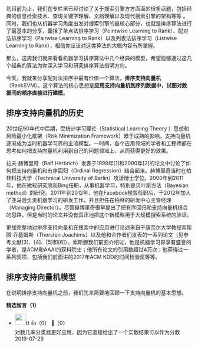 到目前为止，我们在专栏里已经讨论了关于搜索引擎方方面面的很多话题，包括经典的信息检索技术、查询关键字理解、文档理解以及现代搜索引擎的架构等等 。同时，我们也从机器学习角度出发对搜索引擎的最核心部分，也就是排序算法进行了最基本的分享，囊括了单点法排序学习（Pointwise Learning to Rank）、配对法排序学习（Pairwise Learning to Rank）以及列表法排序学习（Listwise Learning to Rank），相信你应该对这类算法的大概内容有所掌握。

那么，这周我们就来看看机器学习排序算法中几个经典的模型，希望能够通过这几个经典的算法为你深入学习和研究排序算法指明方向。

今天，我就来分享配对法排序中最有价值一个算法，**排序支持向量机**（RankSVM）。这个算法的核心思想是**应用支持向量机到序列数据中，试图对数据间的顺序直接进行建模**。

## 排序支持向量机的历史

20世纪90年代中后期，受统计学习理论（Statistical Learning Theory ）思想和风险最小化框架（Risk Minimization Framework）趋于成熟的影响，支持向量机逐渐成为当时机器学习界的主流模型。一时间，各个应用领域的学者和工程师都在思考如何把支持向量机利用到自己的问题领域上，从而获得更好的效果。

拉夫⋅赫博里奇（Ralf Herbrich）发表于1999年\[1]和2000年\[2]的论文中讨论了如何把支持向量机和有序回归（Ordinal Regression）结合起来。赫博里奇当时在柏林科技大学（Technical University of Berlin）攻读博士学位。2000年到2011年，他在微软研究院和Bing任职，从事机器学习，特别是贝叶斯方法（Bayesian method）的研究。2011年到2012年，他在Facebook短暂任职后，于2012年加入了亚马逊负责机器学习的研发工作，并且担任在柏林的研发中心主管经理（Managing Director）。尽管赫博里奇很早提出了把有序回归和支持向量机结合的思路，但是当时的论文并没有真正地把这个新模型用于大规模搜索系统的验证。

更加完整地对排序支持向量机在搜索中的应用进行论述来自于康奈尔大学教授索斯腾⋅乔基姆斯（Thorsten Joachims）以及他和合作者们发表的一系列论文（见参考文献\[3]、\[4]、\[5]和\[6]）。索斯滕我们前面介绍过，他是机器学习界享有盛誉的学者，是ACM和AAAI的双料院士；他所有论文的引用数超过4万次；他获得过一系列奖项，包括我们前面讲的2017年ACM KDD的时间检验奖等等。

## 排序支持向量机模型

在说明排序支持向量机之前，我们先来简要地回顾一下支持向量机的基本思想。
<div><strong>精选留言（1）</strong></div><ul>
<li><img src="https://static001.geekbang.org/account/avatar/00/16/bc/25/1c92a90c.jpg" width="30px"><span>tt</span> 👍（0） 💬（0）<div>对数几率分类器更好应用，因为它直接给出了一个实数结果可以作为分数</div>2019-07-29</li><br/>
</ul>